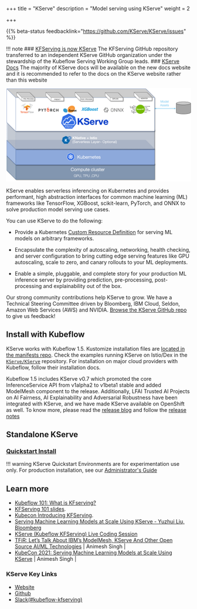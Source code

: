 +++
title = "KServe"
description = "Model serving using KServe"
weight = 2
 
+++
 
{{% beta-status
  feedbacklink="https://github.com/KServe/KServe/issues" %}}

!!! note 
      ### [KFServing is now KServe](https://kserve.github.io/website/0.7/blog/articles/2021-09-27-kfserving-transition/)
            The KFServing GitHub repository  transferred to an independent KServe GitHub organization under the stewardship of the Kubeflow Serving Working Group leads.
      ### [KServe Docs](https://kserve.github.io/website/0.7/)
          The majority of KServe docs will be available on the new docs website and it is recommended to refer to the docs on the KServe website rather than this website


<img src="./pics/kserve.png" alt="KServe">

 
KServe enables serverless inferencing on Kubernetes and provides performant, high abstraction interfaces for common machine learning (ML) frameworks like TensorFlow, XGBoost, scikit-learn, PyTorch, and ONNX to solve production model serving use cases.
 
You can use KServe to do the following:
 
* Provide a Kubernetes [Custom Resource Definition](https://kubernetes.io/docs/concepts/extend-kubernetes/api-extension/custom-resources/) for serving ML models on arbitrary frameworks.
 
* Encapsulate the complexity of autoscaling, networking, health checking, and server configuration to bring cutting edge serving features like GPU autoscaling, scale to zero, and canary rollouts to your ML deployments.
 
* Enable a simple, pluggable, and complete story for your production ML inference server by providing prediction, pre-processing, post-processing and explainability out of the box.
 
Our strong community contributions help KServe to grow. We have a Technical Steering Committee driven by Bloomberg, IBM Cloud, Seldon, Amazon Web Services (AWS) and NVIDIA. [Browse the KServe GitHub repo](https://github.com/KServe/KServe) to give us feedback!
 
## Install with Kubeflow
 
KServe works with Kubeflow 1.5. Kustomize installation files are [located in the manifests repo](https://github.com/kubeflow/manifests/tree/master/contrib/kserve).
Check the examples running KServe on Istio/Dex in the [`KServe/KServe`](https://github.com/KServe/KServe/tree/master/docs/samples/istio-dex) repository. For installation on major cloud providers with Kubeflow, follow their installation docs.
 
Kubeflow 1.5 includes KServe v0.7 which promoted the core InferenceService API from v1alpha2 to v1beta1 stable and added ModelMesh component to the release. Additionally, LFAI Trusted AI Projects on AI Fairness, AI Explainability and Adversarial Robustness have been integrated with KServe, and we have made KServe available on OpenShift as well. To know more, please read the [release blog](https://kserve.github.io/website/blog/articles/2021-10-11-KServe-0.7-release/) and follow the [release notes](https://github.com/KServe/KServe/releases/tag/v0.7.0)
 
## Standalone KServe
  ### [Quickstart Install](https://kserve.github.io/website/0.7/get_started/)
!!! warning
    KServe Quickstart Environments are for experimentation use only. For production installation, see our [Administrator's Guide](../admin)
  
## Learn more
 
* [Kubeflow 101: What is KFserving?](https://www.youtube.com/watch?v=lj_X2ND2BBI) 
* [KFServing 101 slides](https://drive.google.com/file/d/16oqz6dhY5BR0u74pi9mDThU97Np__AFb/view).
* [Kubecon Introducing KFServing](https://kccncna19.sched.com/event/UaZo/introducing-kfserving-serverless-model-serving-on-kubernetes-ellis-bigelow-google-dan-sun-bloomberg).
* [Serving Machine Learning Models at Scale Using KServe - Yuzhui Liu, Bloomberg](https://www.youtube.com/watch?v=sE_A54T2n6k)
* [KServe (Kubeflow KFServing) Live Coding Session](https://www.youtube.com/watch?v=0YmM_h7PvpI)
* [TFiR: Let’s Talk About IBM’s ModelMesh, KServe And Other Open Source AI/ML Technologies](https://www.youtube.com/watch?v=0H-HvK8zIUI) | Animesh Singh |
* [KubeCon 2021: Serving Machine Learning Models at Scale Using KServe](https://www.youtube.com/watch?v=la3Y0lXuKRM) | Animesh Singh |


### **KServe Key Links**
- [<u>Website</u>](https://kserve.github.io/website/)
- [<u>Github</u>](https://github.com/kserve/kserve/)
- [<u>Slack(#kubeflow-kfserving)</u>](https://kubeflow.slack.com/join/shared_invite/zt-n73pfj05-l206djXlXk5qdQKs4o1Zkg#/)